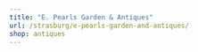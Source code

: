 ```yaml
---
title: "E. Pearls Garden & Antiques"
url: /strasburg/e-pearls-garden-and-antiques/
shop: antiques
---
```

